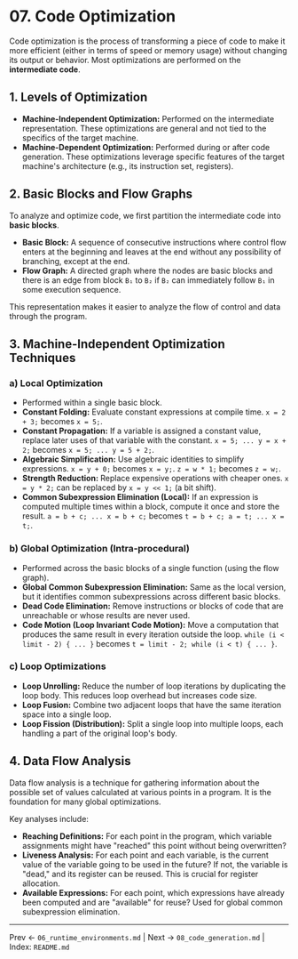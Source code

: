 # 07. Code Optimization

Code optimization is the process of transforming a piece of code to make it more efficient (either in terms of speed or memory usage) without changing its output or behavior. Most optimizations are performed on the **intermediate code**.

## 1. Levels of Optimization
- **Machine-Independent Optimization:** Performed on the intermediate representation. These optimizations are general and not tied to the specifics of the target machine.
- **Machine-Dependent Optimization:** Performed during or after code generation. These optimizations leverage specific features of the target machine's architecture (e.g., its instruction set, registers).

## 2. Basic Blocks and Flow Graphs
To analyze and optimize code, we first partition the intermediate code into **basic blocks**.
- **Basic Block:** A sequence of consecutive instructions where control flow enters at the beginning and leaves at the end without any possibility of branching, except at the end.
- **Flow Graph:** A directed graph where the nodes are basic blocks and there is an edge from block `B₁` to `B₂` if `B₂` can immediately follow `B₁` in some execution sequence.

This representation makes it easier to analyze the flow of control and data through the program.

## 3. Machine-Independent Optimization Techniques

### a) Local Optimization
- Performed within a single basic block.
- **Constant Folding:** Evaluate constant expressions at compile time. `x = 2 + 3;` becomes `x = 5;`.
- **Constant Propagation:** If a variable is assigned a constant value, replace later uses of that variable with the constant.
  `x = 5; ... y = x + 2;` becomes `x = 5; ... y = 5 + 2;`.
- **Algebraic Simplification:** Use algebraic identities to simplify expressions. `x = y + 0;` becomes `x = y;`. `z = w * 1;` becomes `z = w;`.
- **Strength Reduction:** Replace expensive operations with cheaper ones. `x = y * 2;` can be replaced by `x = y << 1;` (a bit shift).
- **Common Subexpression Elimination (Local):** If an expression is computed multiple times within a block, compute it once and store the result.
  `a = b + c; ... x = b + c;` becomes `t = b + c; a = t; ... x = t;`.

### b) Global Optimization (Intra-procedural)
- Performed across the basic blocks of a single function (using the flow graph).
- **Global Common Subexpression Elimination:** Same as the local version, but it identifies common subexpressions across different basic blocks.
- **Dead Code Elimination:** Remove instructions or blocks of code that are unreachable or whose results are never used.
- **Code Motion (Loop Invariant Code Motion):** Move a computation that produces the same result in every iteration outside the loop.
  `while (i < limit - 2) { ... }` becomes `t = limit - 2; while (i < t) { ... }`.

### c) Loop Optimizations
- **Loop Unrolling:** Reduce the number of loop iterations by duplicating the loop body. This reduces loop overhead but increases code size.
- **Loop Fusion:** Combine two adjacent loops that have the same iteration space into a single loop.
- **Loop Fission (Distribution):** Split a single loop into multiple loops, each handling a part of the original loop's body.

## 4. Data Flow Analysis
Data flow analysis is a technique for gathering information about the possible set of values calculated at various points in a program. It is the foundation for many global optimizations.

Key analyses include:
- **Reaching Definitions:** For each point in the program, which variable assignments might have "reached" this point without being overwritten?
- **Liveness Analysis:** For each point and each variable, is the current value of the variable going to be used in the future? If not, the variable is "dead," and its register can be reused. This is crucial for register allocation.
- **Available Expressions:** For each point, which expressions have already been computed and are "available" for reuse? Used for global common subexpression elimination.

---
Prev ← `06_runtime_environments.md` | Next → `08_code_generation.md` | Index: `README.md`
